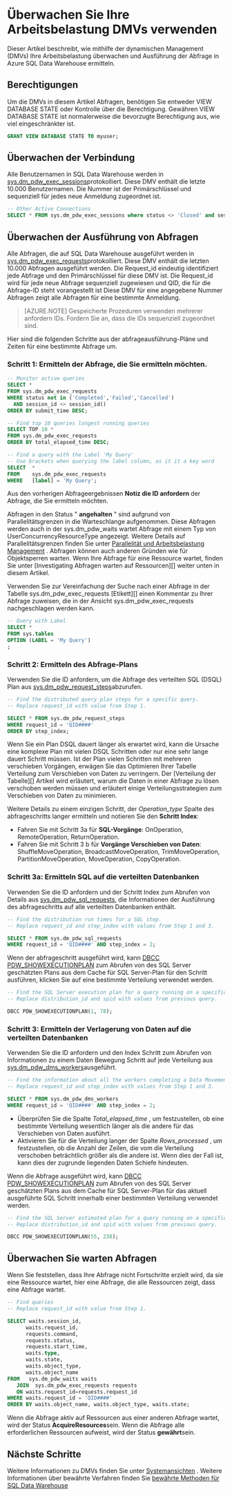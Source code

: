 <properties
   pageTitle="Überwachen Sie Ihre Arbeitsbelastung mit DMVs | Microsoft Azure"
   description="Informationen Sie zum Überwachen der Arbeitsbelastung DMVs verwenden."
   services="sql-data-warehouse"
   documentationCenter="NA"
   authors="sonyam"
   manager="barbkess"
   editor=""/>

<tags
   ms.service="sql-data-warehouse"
   ms.devlang="NA"
   ms.topic="article"
   ms.tgt_pltfrm="NA"
   ms.workload="data-services"
   ms.date="10/08/2016"
   ms.author="sonyama;barbkess"/>

# <a name="monitor-your-workload-using-dmvs"></a>Überwachen Sie Ihre Arbeitsbelastung DMVs verwenden

Dieser Artikel beschreibt, wie mithilfe der dynamischen Management (DMVs) Ihre Arbeitsbelastung überwachen und Ausführung der Abfrage in Azure SQL Data Warehouse ermitteln.

## <a name="permissions"></a>Berechtigungen

Um die DMVs in diesem Artikel Abfragen, benötigen Sie entweder VIEW DATABASE STATE oder Kontrolle über die Berechtigung. Gewähren VIEW DATABASE STATE ist normalerweise die bevorzugte Berechtigung aus, wie viel eingeschränkter ist.

```sql
GRANT VIEW DATABASE STATE TO myuser;
```

## <a name="monitor-connections"></a>Überwachen der Verbindung

Alle Benutzernamen in SQL Data Warehouse werden in [sys.dm_pdw_exec_sessions][]protokolliert.  Diese DMV enthält die letzte 10.000 Benutzernamen.  Die Nummer ist der Primärschlüssel und sequenziell für jedes neue Anmeldung zugeordnet ist.

```sql
-- Other Active Connections
SELECT * FROM sys.dm_pdw_exec_sessions where status <> 'Closed' and session_id <> session_id();
```

## <a name="monitor-query-execution"></a>Überwachen der Ausführung von Abfragen

Alle Abfragen, die auf SQL Data Warehouse ausgeführt werden in [sys.dm_pdw_exec_requests][]protokolliert.  Diese DMV enthält die letzten 10.000 Abfragen ausgeführt werden.  Die Request_id eindeutig identifiziert jede Abfrage und den Primärschlüssel für diese DMV ist.  Die Request_id wird für jede neue Abfrage sequenziell zugewiesen und QID, die für die Abfrage-ID steht vorangestellt ist  Diese DMV für eine angegebene Nummer Abfragen zeigt alle Abfragen für eine bestimmte Anmeldung.

>[AZURE.NOTE] Gespeicherte Prozeduren verwenden mehrerer anfordern IDs.  Fordern Sie an, dass die IDs sequenziell zugeordnet sind. 

Hier sind die folgenden Schritte aus der abfrageausführung-Pläne und Zeiten für eine bestimmte Abfrage um.

### <a name="step-1-identify-the-query-you-wish-to-investigate"></a>Schritt 1: Ermitteln der Abfrage, die Sie ermitteln möchten.

```sql
-- Monitor active queries
SELECT * 
FROM sys.dm_pdw_exec_requests 
WHERE status not in ('Completed','Failed','Cancelled')
  AND session_id <> session_id()
ORDER BY submit_time DESC;

-- Find top 10 queries longest running queries
SELECT TOP 10 * 
FROM sys.dm_pdw_exec_requests 
ORDER BY total_elapsed_time DESC;

-- Find a query with the Label 'My Query'
-- Use brackets when querying the label column, as it it a key word
SELECT  *
FROM    sys.dm_pdw_exec_requests
WHERE   [label] = 'My Query';
```

Aus den vorherigen Abfrageergebnissen **Notiz die ID anfordern** der Abfrage, die Sie ermitteln möchten.

Abfragen in den Status " **angehalten** " sind aufgrund von Parallelitätsgrenzen in die Warteschlange aufgenommen. Diese Abfragen werden auch in der sys.dm_pdw_waits wartet Abfrage mit einem Typ von UserConcurrencyResourceType angezeigt. Weitere Details auf Parallelitätsgrenzen finden Sie unter [Parallelität und Arbeitsbelastung Management][] . Abfragen können auch anderen Gründen wie für Objektsperren warten.  Wenn Ihre Abfrage für eine Ressource wartet, finden Sie unter [Investigating Abfragen warten auf Ressourcen][] weiter unten in diesem Artikel.

Verwenden Sie zur Vereinfachung der Suche nach einer Abfrage in der Tabelle sys.dm_pdw_exec_requests [Etikett][] einen Kommentar zu Ihrer Abfrage zuweisen, die in der Ansicht sys.dm_pdw_exec_requests nachgeschlagen werden kann.

```sql
-- Query with Label
SELECT *
FROM sys.tables
OPTION (LABEL = 'My Query')
;
```

### <a name="step-2-investigate-the-query-plan"></a>Schritt 2: Ermitteln des Abfrage-Plans

Verwenden Sie die ID anfordern, um die Abfrage des verteilten SQL (DSQL) Plan aus [sys.dm_pdw_request_steps][]abzurufen.

```sql
-- Find the distributed query plan steps for a specific query.
-- Replace request_id with value from Step 1.

SELECT * FROM sys.dm_pdw_request_steps
WHERE request_id = 'QID####'
ORDER BY step_index;
```

Wenn Sie ein Plan DSQL dauert länger als erwartet wird, kann die Ursache eine komplexe Plan mit vielen DSQL Schritten oder nur eine sehr lange dauert Schritt müssen.  Ist der Plan vielen Schritten mit mehreren verschieben Vorgängen, erwägen Sie das Optimieren Ihrer Tabelle Verteilung zum Verschieben von Daten zu verringern. Der [Verteilung der Tabelle][] Artikel wird erläutert, warum die Daten in einer Abfrage zu lösen verschoben werden müssen und erläutert einige Verteilungsstrategien zum Verschieben von Daten zu minimieren.

Weitere Details zu einem einzigen Schritt, der *Operation_type* Spalte des abfrageschritts langer ermitteln und notieren Sie den **Schritt Index**:

- Fahren Sie mit Schritt 3a für **SQL-Vorgänge**: OnOperation, RemoteOperation, ReturnOperation.
- Fahren Sie mit Schritt 3 b für **Vorgänge Verschieben von Daten**: ShuffleMoveOperation, BroadcastMoveOperation, TrimMoveOperation, PartitionMoveOperation, MoveOperation, CopyOperation.

### <a name="step-3a-investigate-sql-on-the-distributed-databases"></a>Schritt 3a: Ermitteln SQL auf die verteilten Datenbanken

Verwenden Sie die ID anfordern und der Schritt Index zum Abrufen von Details aus [sys.dm_pdw_sql_requests][], die Informationen der Ausführung des abfrageschritts auf alle verteilten Datenbanken enthält.

```sql
-- Find the distribution run times for a SQL step.
-- Replace request_id and step_index with values from Step 1 and 3.

SELECT * FROM sys.dm_pdw_sql_requests
WHERE request_id = 'QID####' AND step_index = 2;
```

Wenn der abfrageschritt ausgeführt wird, kann [DBCC PDW_SHOWEXECUTIONPLAN][] zum Abrufen von des SQL Server geschätzten Plans aus dem Cache für SQL Server-Plan für den Schritt ausführen, klicken Sie auf eine bestimmte Verteilung verwendet werden.

```sql
-- Find the SQL Server execution plan for a query running on a specific SQL Data Warehouse Compute or Control node.
-- Replace distribution_id and spid with values from previous query.

DBCC PDW_SHOWEXECUTIONPLAN(1, 78);
```

### <a name="step-3b-investigate-data-movement-on-the-distributed-databases"></a>Schritt 3: Ermitteln der Verlagerung von Daten auf die verteilten Datenbanken

Verwenden Sie die ID anfordern und den Index Schritt zum Abrufen von Informationen zu einem Daten Bewegung Schritt auf jede Verteilung aus [sys.dm_pdw_dms_workers][]ausgeführt.

```sql
-- Find the information about all the workers completing a Data Movement Step.
-- Replace request_id and step_index with values from Step 1 and 3.

SELECT * FROM sys.dm_pdw_dms_workers
WHERE request_id = 'QID####' AND step_index = 2;
```

- Überprüfen Sie die Spalte *Total_elapsed_time* , um festzustellen, ob eine bestimmte Verteilung wesentlich länger als die andere für das Verschieben von Daten ausführt.
- Aktivieren Sie für die Verteilung langer der Spalte *Rows_processed* , um festzustellen, ob die Anzahl der Zeilen, die vom die Verteilung verschoben beträchtlich größer als die andere ist. Wenn dies der Fall ist, kann dies der zugrunde liegenden Daten Schiefe hindeuten.

Wenn die Abfrage ausgeführt wird, kann [DBCC PDW_SHOWEXECUTIONPLAN][] zum Abrufen von des SQL Server geschätzten Plans aus dem Cache für SQL Server-Plan für das aktuell ausgeführte SQL Schritt innerhalb einer bestimmten Verteilung verwendet werden.

```sql
-- Find the SQL Server estimated plan for a query running on a specific SQL Data Warehouse Compute or Control node.
-- Replace distribution_id and spid with values from previous query.

DBCC PDW_SHOWEXECUTIONPLAN(55, 238);
```

<a name="waiting"></a>
## <a name="monitor-waiting-queries"></a>Überwachen Sie warten Abfragen

Wenn Sie feststellen, dass Ihre Abfrage nicht Fortschritte erzielt wird, da sie eine Ressource wartet, hier eine Abfrage, die alle Ressourcen zeigt, dass eine Abfrage wartet.

```sql
-- Find queries 
-- Replace request_id with value from Step 1.

SELECT waits.session_id,
      waits.request_id,  
      requests.command,
      requests.status,
      requests.start_time,  
      waits.type,
      waits.state,
      waits.object_type,
      waits.object_name
FROM   sys.dm_pdw_waits waits
   JOIN  sys.dm_pdw_exec_requests requests
   ON waits.request_id=requests.request_id
WHERE waits.request_id = 'QID####'
ORDER BY waits.object_name, waits.object_type, waits.state;
```

Wenn die Abfrage aktiv auf Ressourcen aus einer anderen Abfrage wartet, wird der Status **AcquireResources**sein.  Wenn die Abfrage alle erforderlichen Ressourcen aufweist, wird der Status **gewährt**sein.

## <a name="next-steps"></a>Nächste Schritte
Weitere Informationen zu DMVs finden Sie unter [Systemansichten][] .
Weitere Informationen über bewährte Verfahren finden Sie [bewährte Methoden für SQL Data Warehouse][]

<!--Image references-->

<!--Article references-->
[Manage overview]: ./sql-data-warehouse-overview-manage.md
[Bewährte Methoden für SQL Data Warehouse]: ./sql-data-warehouse-best-practices.md
[Systemansichten]: ./sql-data-warehouse-reference-tsql-system-views.md
[Tabelle Verteilung]: ./sql-data-warehouse-tables-distribute.md
[Parallelität und Arbeitsbelastung management]: ./sql-data-warehouse-develop-concurrency.md
[Untersuchung läuft Abfragen für Ressourcen warten]: ./sql-data-warehouse-manage-monitor.md#waiting

<!--MSDN references-->
[Sys.dm_pdw_dms_workers]: http://msdn.microsoft.com/library/mt203878.aspx
[Sys.dm_pdw_exec_requests]: http://msdn.microsoft.com/library/mt203887.aspx
[Sys.dm_pdw_exec_sessions]: http://msdn.microsoft.com/library/mt203883.aspx
[Sys.dm_pdw_request_steps]: http://msdn.microsoft.com/library/mt203913.aspx
[Sys.dm_pdw_sql_requests]: http://msdn.microsoft.com/library/mt203889.aspx
[DBCC PDW_SHOWEXECUTIONPLAN]: http://msdn.microsoft.com/library/mt204017.aspx
[DBCC PDW_SHOWSPACEUSED]: http://msdn.microsoft.com/library/mt204028.aspx
[BESCHRIFTUNG]: https://msdn.microsoft.com/library/ms190322.aspx
